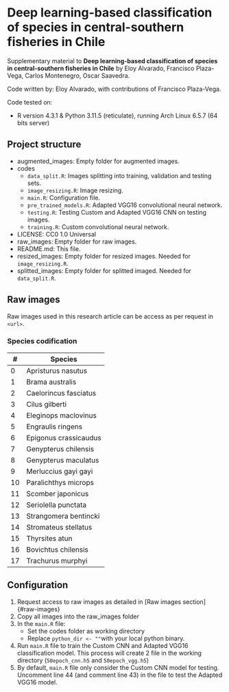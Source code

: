 # Deep learning-based classification of species in central-southern fisheries in Chile

Supplementary material to **Deep learning-based classification of species in central-southern fisheries in Chile** by Eloy Alvarado, Francisco Plaza-Vega, Carlos Montenegro, Oscar Saavedra.

Code written by: Eloy Alvarado, with contributions of Francisco Plaza-Vega.

Code tested on:

- R version 4.3.1 & Python 3.11.5 (reticulate), running Arch Linux 6.5.7 (64 bits server) 

 ## Project structure

- augmented_images: Empty folder for augmented images.
- codes
    - ```data_split.R```: Images splitting into training, validation and testing sets.
    - ```image_resizing.R```: Image resizing.
    - ```main.R```: Configuration file.
    - ```pre_trained_models.R```: Adapted VGG16 convolutional neural network.
    - ```testing.R```: Testing Custom and Adapted VGG16 CNN on testing images.
    - ```training.R```: Custom convolutional neural network.
- LICENSE: CC0 1.0 Universal
- raw_images: Empty folder for raw images. 
- README.md: This file.
- resized_images: Empty folder for resized images. Needed for ```image_resizing.R```.
- splitted_images: Empty folder for splitted imaged. Needed for ```data_split.R```.

## Raw images

Raw images used in this research article can be access as per request in ```<url>```.

### Species codification

| #   | Species                 |
|-----|-------------------------|
| 0   | Apristurus nasutus      |
| 1   | Brama australis         |
| 2   | Caelorincus fasciatus   |
| 3   | Cilus gilberti          |
| 4   | Eleginops maclovinus    |
| 5   | Engraulis ringens       |
| 6   | Epigonus crassicaudus   |
| 7   | Genypterus chilensis    |
| 8   | Genypterus maculatus    |
| 9   | Merluccius gayi gayi    |
| 10  | Paralichthys microps    |
| 11  | Scomber japonicus       |
| 12  | Seriolella punctata     |
| 13  | Strangomera bentincki   |
| 14  | Stromateus stellatus    |
| 15  | Thyrsites atun          |
| 16  | Bovichtus chilensis     |
| 17  | Trachurus murphyi       |

## Configuration

1. Request access to raw images as detailed in [Raw images section]{#raw-images}
2. Copy all images into the raw_images folder
3. In the ```main.R``` file:
   - Set the codes folder as working directory
   - Replace ```python_dir <- ""```with your local python binary.
4. Run ```main.R``` file to train the Custom CNN and Adapted VGG16 classification model. This process will create 2 file in the working directory (```50epoch_cnn.h5``` and ```50epoch_vgg.h5```)
5. By default, ```main.R``` file only consider  the Custom CNN model for testing. Uncomment line 44 (and comment line 43) in the file to test the Adapted VGG16 model.
  


